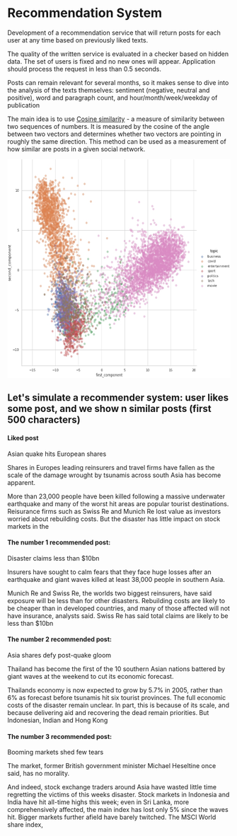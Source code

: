# Recommendation System

Development of a recommendation service that will return posts for each user at any time based on previously liked texts.

The quality of the written service is evaluated in a checker based on hidden data. The set of users is fixed and no new ones will appear. Application should process the request in less than 0.5 seconds.

Posts can remain relevant for several months, so it makes sense to dive into the analysis of the texts themselves: sentiment (negative, neutral and positive), word and paragraph count, and hour/month/week/weekday of publication

The main idea is to use [Cosine similarity](https://www.sciencedirect.com/topics/computer-science/cosine-similarity) - a measure of similarity between two sequences of numbers. It is measured by the cosine of the angle between two vectors and determines whether two vectors are pointing in roughly the same direction. This method can be used as a measurement of how similar are posts in a given social network.

<p align="center">
  <img width="850" height="495" src="img1.jpg">
</p>

## Let's simulate a recommender system: user likes some post, and we show n similar posts (first 500 characters)

#### Liked post
Asian quake hits European shares

Shares in Europes leading reinsurers and travel firms have fallen as the scale of the damage wrought by tsunamis across south Asia has become apparent.

More than 23,000 people have been killed following a massive underwater earthquake and many of the worst hit areas are popular tourist destinations. Reisurance firms such as Swiss Re and Munich Re lost value as investors worried about rebuilding costs. But the disaster has little impact on stock markets in the  

#### The number 1 recommended post: 
Disaster claims less than $10bn

Insurers have sought to calm fears that they face huge losses after an earthquake and giant waves killed at least 38,000 people in southern Asia.

Munich Re and Swiss Re, the worlds two biggest reinsurers, have said exposure will be less than for other disasters. Rebuilding costs are likely to be cheaper than in developed countries, and many of those affected will not have insurance, analysts said. Swiss Re has said total claims are likely to be less than $10bn

#### The number 2 recommended post: 
Asia shares defy post-quake gloom

Thailand has become the first of the 10 southern Asian nations battered by giant waves at the weekend to cut its economic forecast.

Thailands economy is now expected to grow by 5.7% in 2005, rather than 6% as forecast before tsunamis hit six tourist provinces. The full economic costs of the disaster remain unclear. In part, this is because of its scale, and because delivering aid and recovering the dead remain priorities. But Indonesian, Indian and Hong Kong 

#### The number 3 recommended post: 
Booming markets shed few tears

The market, former British government minister Michael Heseltine once said, has no morality.

And indeed, stock exchange traders around Asia have wasted little time regretting the victims of this weeks disaster. Stock markets in Indonesia and India have hit all-time highs this week; even in Sri Lanka, more comprehensively affected, the main index has lost only 5% since the waves hit. Bigger markets further afield have barely twitched. The MSCI World share index, 
